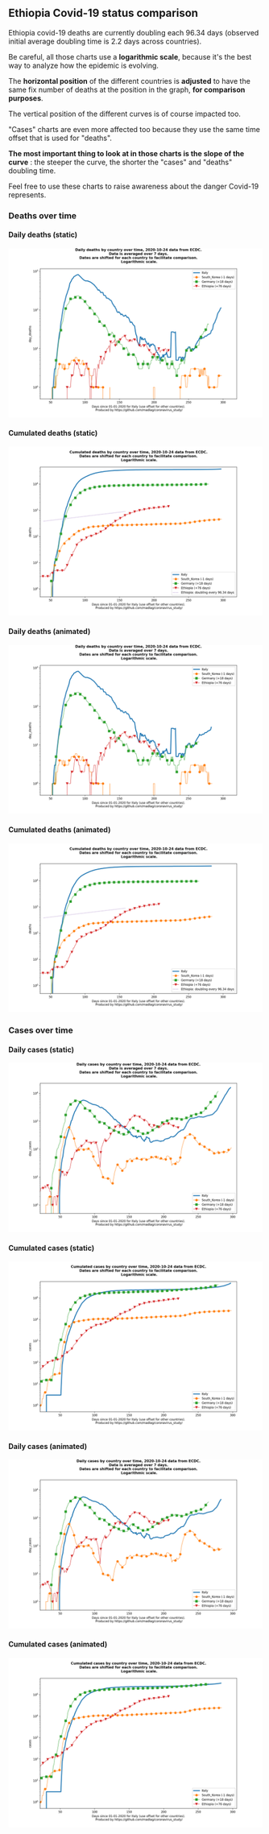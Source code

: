 ## Ethiopia Covid-19 status comparison 

Ethiopia covid-19 deaths are currently doubling each 96.34 days (observed initial average doubling time is 2.2 days across countries).



Be careful, all those charts use a **logarithmic scale**, because it's the best way to analyze how the epidemic is evolving.
 
The **horizontal position** of the different countries is **adjusted** to have the same fix number of deaths at the position in the graph, **for comparison purposes**.

The vertical position of the different curves is of course impacted too.

"Cases" charts are even more affected too because they use the same time offset that is used for "deaths".

**The most important thing to look at in those charts is the slope of the curve** : the steeper the curve, the shorter the "cases" and "deaths" doubling time.

Feel free to use these charts to raise awareness about the danger Covid-19 represents. 


 
### Deaths over time
 
#### Daily deaths (static)
![Ethiopia covid-19 daily deaths static chart](https://raw.githubusercontent.com/madlag/coronavirus_study/master/notebooks/graphs/2020-10-24/countries/Ethiopia/2020-10-24_Ethiopia_day_deaths.png "Ethiopia covid-19 day_deaths static chart")   
 
#### Cumulated deaths (static)
![Ethiopia covid-19 cumulated deaths static chart](https://raw.githubusercontent.com/madlag/coronavirus_study/master/notebooks/graphs/2020-10-24/countries/Ethiopia/2020-10-24_Ethiopia_deaths.png "Ethiopia covid-19 deaths static chart")   
 
#### Daily deaths (animated)
![Ethiopia covid-19 daily deaths animated chart](https://raw.githubusercontent.com/madlag/coronavirus_study/master/notebooks/graphs/2020-10-24/countries/Ethiopia/2020-10-24_Ethiopia_day_deaths.gif "Ethiopia covid-19 day_deaths animated chart")   
 
#### Cumulated deaths (animated)
![Ethiopia covid-19 cumulated deaths animated chart](https://raw.githubusercontent.com/madlag/coronavirus_study/master/notebooks/graphs/2020-10-24/countries/Ethiopia/2020-10-24_Ethiopia_deaths.gif "Ethiopia covid-19 deaths animated chart")   

 
### Cases over time
 
#### Daily cases (static)
![Ethiopia covid-19 daily cases static chart](https://raw.githubusercontent.com/madlag/coronavirus_study/master/notebooks/graphs/2020-10-24/countries/Ethiopia/2020-10-24_Ethiopia_day_cases.png "Ethiopia covid-19 day_cases static chart")   
 
#### Cumulated cases (static)
![Ethiopia covid-19 cumulated cases static chart](https://raw.githubusercontent.com/madlag/coronavirus_study/master/notebooks/graphs/2020-10-24/countries/Ethiopia/2020-10-24_Ethiopia_cases.png "Ethiopia covid-19 cases static chart")   
 
#### Daily cases (animated)
![Ethiopia covid-19 daily cases animated chart](https://raw.githubusercontent.com/madlag/coronavirus_study/master/notebooks/graphs/2020-10-24/countries/Ethiopia/2020-10-24_Ethiopia_day_cases.gif "Ethiopia covid-19 day_cases animated chart")   
 
#### Cumulated cases (animated)
![Ethiopia covid-19 cumulated cases animated chart](https://raw.githubusercontent.com/madlag/coronavirus_study/master/notebooks/graphs/2020-10-24/countries/Ethiopia/2020-10-24_Ethiopia_cases.gif "Ethiopia covid-19 cases animated chart")   

